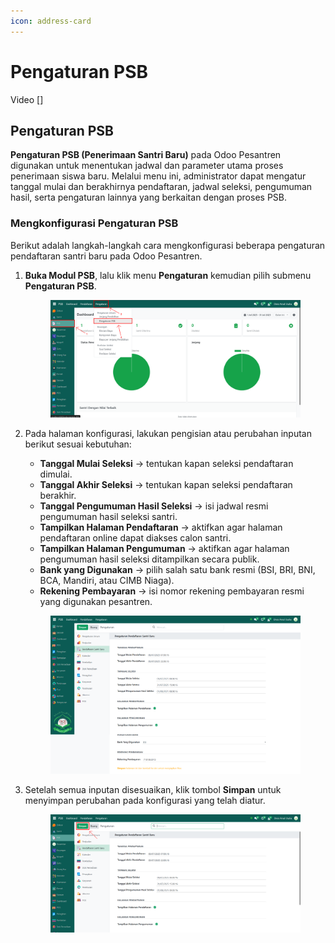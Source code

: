 ```yaml
---
icon: address-card
---
```


# Pengaturan PSB

Video \[]

## Pengaturan PSB

**Pengaturan PSB (Penerimaan Santri Baru)** pada Odoo Pesantren digunakan untuk menentukan jadwal dan parameter utama proses penerimaan siswa baru. Melalui menu ini, administrator dapat mengatur tanggal mulai dan berakhirnya pendaftaran, jadwal seleksi, pengumuman hasil, serta pengaturan lainnya yang berkaitan dengan proses PSB.

### Mengkonfigurasi Pengaturan PSB

Berikut adalah langkah-langkah cara mengkonfigurasi beberapa pengaturan pendaftaran santri baru pada Odoo Pesantren.

1.  **Buka Modul PSB**, lalu klik menu **Pengaturan** kemudian pilih submenu **Pengaturan PSB**.

    <figure><img src="../../.gitbook/assets/images-24.png" alt=""><figcaption></figcaption></figure>


2.  Pada halaman konfigurasi, lakukan pengisian atau perubahan inputan berikut sesuai kebutuhan:

    * **Tanggal Mulai Seleksi** → tentukan kapan seleksi pendaftaran dimulai.
    * **Tanggal Akhir Seleksi** → tentukan kapan seleksi pendaftaran berakhir.
    * **Tanggal Pengumuman Hasil Seleksi** → isi jadwal resmi pengumuman hasil seleksi santri.
    * **Tampilkan Halaman Pendaftaran** → aktifkan agar halaman pendaftaran online dapat diakses calon santri.
    * **Tampilkan Halaman Pengumuman** → aktifkan agar halaman pengumuman hasil seleksi ditampilkan secara publik.
    * **Bank yang Digunakan** → pilih salah satu bank resmi (BSI, BRI, BNI, BCA, Mandiri, atau CIMB Niaga).
    * **Rekening Pembayaran** → isi nomor rekening pembayaran resmi yang digunakan pesantren.

    <figure><img src="../../.gitbook/assets/images-25.png" alt=""><figcaption></figcaption></figure>


3.  Setelah semua inputan disesuaikan, klik tombol **Simpan** untuk menyimpan perubahan pada konfigurasi yang telah diatur.

    <figure><img src="../../.gitbook/assets/images-26.png" alt=""><figcaption></figcaption></figure>
